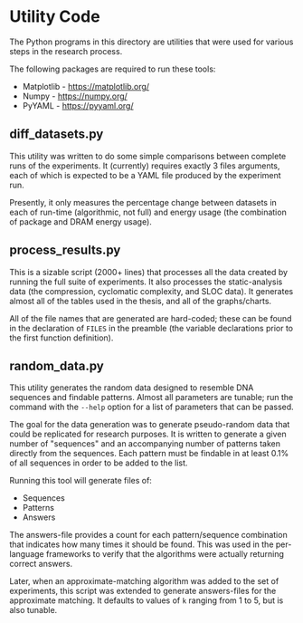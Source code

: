# Utility Code

The Python programs in this directory are utilities that were used for various
steps in the research process.

The following packages are required to run these tools:

* Matplotlib - <https://matplotlib.org/>
* Numpy - <https://numpy.org/>
* PyYAML - <https://pyyaml.org/>

## diff_datasets.py

This utility was written to do some simple comparisons between complete runs
of the experiments. It (currently) requires exactly 3 files arguments, each of
which is expected to be a YAML file produced by the experiment run.

Presently, it only measures the percentage change between datasets in each of
run-time (algorithmic, not full) and energy usage (the combination of package
and DRAM energy usage).

## process_results.py

This is a sizable script (2000+ lines) that processes all the data created by
running the full suite of experiments. It also processes the static-analysis
data (the compression, cyclomatic complexity, and SLOC data). It generates
almost all of the tables used in the thesis, and all of the graphs/charts.

All of the file names that are generated are hard-coded; these can be found in
the declaration of `FILES` in the preamble (the variable declarations prior
to the first function definition).

## random_data.py

This utility generates the random data designed to resemble DNA sequences and
findable patterns. Almost all parameters are tunable; run the command with the
`--help` option for a list of parameters that can be passed.

The goal for the data generation was to generate pseudo-random data that could
be replicated for research purposes. It is written to generate a given number
of "sequences" and an accompanying number of patterns taken directly from the
sequences. Each pattern must be findable in at least 0.1% of all sequences in
order to be added to the list.

Running this tool will generate files of:

* Sequences
* Patterns
* Answers

The answers-file provides a count for each pattern/sequence combination that
indicates how many times it should be found. This was used in the per-language
frameworks to verify that the algorithms were actually returning correct
answers.

Later, when an approximate-matching algorithm was added to the set of
experiments, this script was extended to generate answers-files for the
approximate matching. It defaults to values of `k` ranging from 1 to 5, but is
also tunable.
